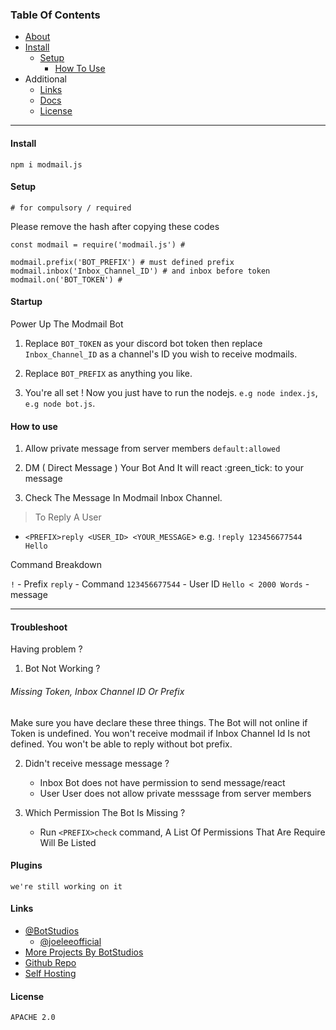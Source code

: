 
### Table Of Contents 

- [About](#about)
- [Install](#install)
  - [Setup](#setup)
    - [How To Use](#how-to-use) 
- Additional 
  - [Links](#links)
  - [Docs](https://modmail.js.org)
  - [License](#license)
-------

#### Install
`npm i modmail.js`

#### Setup
`# for compulsory / required`

Please remove the hash after copying these codes
```
const modmail = require('modmail.js') #

modmail.prefix('BOT_PREFIX') # must defined prefix 
modmail.inbox('Inbox_Channel_ID') # and inbox before token
modmail.on('BOT_TOKEN') # 

```
#### Startup 
Power Up The Modmail Bot

 1. Replace `BOT_TOKEN` as your discord bot token then replace `Inbox_Channel_ID` as a channel's ID you wish to receive modmails.

2. Replace `BOT_PREFIX` as anything you like.

3. You're all set ! Now you just have to run the nodejs. `e.g node index.js`, `e.g node bot.js`. 

#### How to use

1. Allow private message from server members `default:allowed`

2. DM ( Direct Message ) Your Bot And It will react :green_tick: to your message

3. Check The Message In Modmail Inbox Channel.

> To Reply A User

- `<PREFIX>reply <USER_ID> <YOUR_MESSAGE`> e.g. `!reply 123456677544 Hello`

Command Breakdown 

`!` - Prefix
`reply` - Command 
`123456677544` - User ID
`Hello < 2000 Words` - message



----



#### Troubleshoot 

Having problem ?

1. Bot Not Working ?
  ###### Missing Token, Inbox Channel ID Or Prefix
  Make sure you have declare these three things. The Bot will not online if Token is undefined. You won't receive modmail if Inbox Channel Id Is not defined. You won't be able to reply without bot prefix.

2. Didn't receive message message ?
   - Inbox
   Bot does not have permission to send message/react
   - User
   User does not allow private messsage from server members

3. Which Permission The Bot Is Missing ?   
   - Run `<PREFIX>check` command, A List Of Permissions That Are Require Will Be Listed
  

#### Plugins 

`we're still working on it`

#### Links

- [@BotStudios](https://github.com/botstudios)
  - [@joeleeofficial](https://github.com/joeleeofficial)
- [More Projects By BotStudios](https://studios.js.org)
- [Github Repo](https://github.com/botstudios/modmail.js)
- [Self Hosting](https://github.com/botstudios/modmail)



#### License 

```
APACHE 2.0
```
